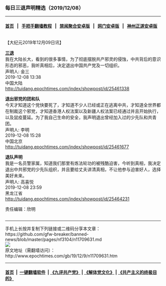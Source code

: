 ### 每日三退声明精选（2019/12/08）
------------------------

#### [首页](https://github.com/gfw-breaker/banned-news/blob/master/README.md) &nbsp;&nbsp;|&nbsp;&nbsp; [手把手翻墙教程](https://github.com/gfw-breaker/guides/wiki) &nbsp;&nbsp;|&nbsp;&nbsp; [禁闻聚合安卓版](https://github.com/gfw-breaker/bn-android) &nbsp;&nbsp;|&nbsp;&nbsp; [网门安卓版](https://github.com/oGate2/oGate) &nbsp;&nbsp;|&nbsp;&nbsp; [神州正道安卓版](https://github.com/SzzdOgate/update) 



<div class="column" id="artbody" itemprop="articleBody">
 <!-- article content begin -->
 <p>
  【大纪元2019年12月09日讯】
 </p>
 <p>
  <strong>
   <a href="http://www.epochtimes.com/gb/tag/%E4%B8%89%E9%80%80.html">
    三退
   </a>
  </strong>
  <br/>
  我在大陆长大，看到的很多事情，为了彻底摆脱共产邪灵的侵蚀，中共背后的意识形态的邪恶，我听真相后，决定退出中国共产党及一切组织。
  <br/>
  声明人: 金三
  <br/>
  2019-12-08 13:38
  <br/>
  中国大陆
  <br/>
  <a href="http://tuidang.epochtimes.com/index/showpost/id/25461338">
   http://tuidang.epochtimes.com/index/showpost/id/25461338
  </a>
 </p>
 <p>
  <strong>
   退出邪党的团和队
  </strong>
  <br/>
  今天才知道这个党快要死了，才知道不少人已经或正在逃离中共，才知道全世界都在制裁这个邪党，才知道香港人权法案以及新疆人权法案已经通过并且开始执行，以及鼠疫蔓延。为了我自己生命的安全，我声明退出曾经加入过的少先队和共青团。
  <br/>
  声明人: 李明
  <br/>
  2019-12-08 15:28
  <br/>
  中国北京
  <br/>
  <a href="http://tuidang.epochtimes.com/index/showpost/id/25461677">
   http://tuidang.epochtimes.com/index/showpost/id/25461677
  </a>
 </p>
 <p>
  <strong>
   退队声明
  </strong>
  <br/>
  我是一名员警家属，知道我们那里有炼法轮功的被残酷迫害，今听到真相，我决定退出中共邪党的少先队组织，并且要给丈夫讲清真相，不让他参与迫害好人，选择美好未来。
  <br/>
  声明人: 高喜悦
  <br/>
  2019-12-08 23:59
  <br/>
  黑龙江省
  <br/>
  <a href="http://tuidang.epochtimes.com/index/showpost/id/25464231">
   http://tuidang.epochtimes.com/index/showpost/id/25464231
  </a>
 </p>
 <p>
  责任编辑：欣明
 </p>
 <!-- article content end -->
 <div id="below_article_ad">
  <div id="below_article_ad_inner">
  </div>
 </div>
</div>

<hr/>
手机上长按并复制下列链接或二维码分享本文章：<br/>
https://github.com/gfw-breaker/banned-news/blob/master/pages/nf3104/n11709631.md <br/>
<a href='https://github.com/gfw-breaker/banned-news/blob/master/pages/nf3104/n11709631.md'><img src='https://github.com/gfw-breaker/banned-news/blob/master/pages/nf3104/n11709631.md.png'/></a> <br/>
原文地址（需翻墙访问）：http://www.epochtimes.com/gb/19/12/9/n11709631.htm


------------------------
#### [首页](https://github.com/gfw-breaker/banned-news/blob/master/README.md) &nbsp;|&nbsp; [一键翻墙软件](https://github.com/gfw-breaker/nogfw/blob/master/README.md) &nbsp;| [《九评共产党》](https://github.com/gfw-breaker/9ping.md/blob/master/README.md#九评之一评共产党是什么) | [《解体党文化》](https://github.com/gfw-breaker/jtdwh.md/blob/master/README.md) | [《共产主义的终极目的》](https://github.com/gfw-breaker/gczydzjmd.md/blob/master/README.md)


<img src='http://gfw-breaker.win/banned-news/pages/nf3104/n11709631.md' width='0px' height='0px'/>